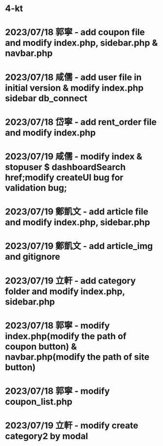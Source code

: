 # 4-kt

# 2023/07/18 郭寧 - add coupon file and modify index.php, sidebar.php & navbar.php
# 2023/07/18 咸儒 - add user file in initial version & modify index.php sidebar db_connect
# 2023/07/18 岱寧 - add rent_order file and modify index.php
# 2023/07/19 咸儒 - modify index & stopuser $ dashboardSearch href;modify createUI bug for validation bug; 
# 2023/07/19 鄭凱文 - add article file and modify index.php, sidebar.php
# 2023/07/19 鄭凱文 - add article_img and gitignore
# 2023/07/19 立軒 - add category folder and modify index.php, sidebar.php
# 2023/07/18 郭寧 - modify index.php(modify the path of coupon button) & navbar.php(modify the path of site button)
# 2023/07/18 郭寧 - modify coupon_list.php
# 2023/07/19 立軒 - modify create category2 by modal
